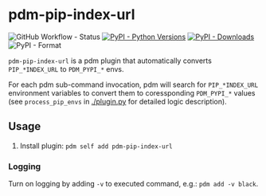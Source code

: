 # pdm-pip-index-url

![GitHub Workflow - Status](https://img.shields.io/github/actions/workflow/status/theredfoxlee/pdm-pip-index-url/ci.yaml?label=tests)
[![PyPI - Python Versions](https://img.shields.io/badge/python-3.7%20%7C%203.8%20%7C%203.9%20%7C%203.10%20%7C%203.11-blue)](./pyproject.toml)
[![PyPI - Downloads](https://img.shields.io/pypi/dm/pdm-pip-index-url)](https://pypistats.org/packages/pdm-pip-index-url)
![PyPI - Format](https://img.shields.io/pypi/format/pdm-pip-index-url)

`pdm-pip-index-url` is a pdm plugin that automatically converts `PIP_*INDEX_URL` to `PDM_PYPI_*` envs.

For each pdm sub-command invocation, pdm will search for `PIP_*INDEX_URL` environment variables to convert them to coressponding `PDM_PYPI_*` values (see `process_pip_envs` in [./plugin.py](./pdm_pip_index_url/plugin.py) for detailed logic description).

## Usage

1. Install plugin: `pdm self add pdm-pip-index-url`

### Logging

Turn on logging by adding `-v` to executed command, e.g.: `pdm add -v black`.
